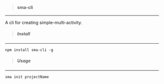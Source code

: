 >#### sma-cli
***
A cli for creating simple-multi-activity.
>##### Install
***
```
npm install sma-cli -g
```
>##### Usage
***
```
sma init projectName
```

